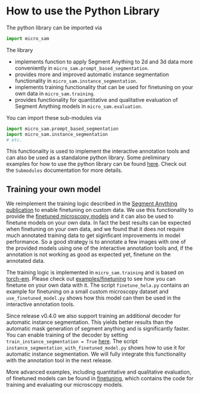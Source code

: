 # How to use the Python Library

The python library can be imported via
```python
import micro_sam
```

The library
- implements function to apply Segment Anything to 2d and 3d data more conveniently in `micro_sam.prompt_based_segmentation`.
- provides more and improved automatic instance segmentation functionality in `micro_sam.instance_segmentation`.
- implements training functionality that can be used for finetuning on your own data in `micro_sam.training`.
- provides functionality for quantitative and qualitative evaluation of Segment Anything models in `micro_sam.evaluation`.

You can import these sub-modules via
```python
import micro_sam.prompt_based_segmentation
import micro_sam.instance_segmentation
# etc.
```

This functionality is used to implement the interactive annotation tools and can also be used as a standalone python library.
Some preliminary examples for how to use the python library can be found [here](https://github.com/computational-cell-analytics/micro-sam/tree/master/examples/use_as_library). Check out the `Submodules` documentation for more details.

## Training your own model

We reimplement the training logic described in the [Segment Anything publication](https://arxiv.org/abs/2304.02643) to enable finetuning on custom data.
We use this functionality to provide the [finetuned microscopy models](#finetuned-models) and it can also be used to finetune models on your own data.
In fact the best results can be expected when finetuning on your own data, and we found that it does not require much annotated training data to get siginficant improvements in model performance.
So a good strategy is to annotate a few images with one of the provided models using one of the interactive annotation tools and, if the annotation is not working as good as expected yet, finetune on the annotated data.
<!--
TODO: provide link to the paper with results on how much data is needed
-->

The training logic is implemented in `micro_sam.training` and is based on [torch-em](https://github.com/constantinpape/torch-em). Please check out [examples/finetuning](https://github.com/computational-cell-analytics/micro-sam/tree/master/examples/finetuning) to see how you can finetune on your own data with it. The script `finetune_hela.py` contains an example for finetuning on a small custom microscopy dataset and `use_finetuned_model.py` shows how this model can then be used in the interactive annotation tools.

Since release v0.4.0 we also support training an additional decoder for automatic instance segmentation. This yields better results than the automatic mask generation of segment anything and is significantly faster.
You can enable training of the decoder by setting `train_instance_segmentation = True` [here](https://github.com/computational-cell-analytics/micro-sam/blob/master/examples/finetuning/finetune_hela.py#L165).
The script `instance_segmentation_with_finetuned_model.py` shows how to use it for automatic instance segmentation.
We will fully integrate this functionality with the annotation tool in the next release.

More advanced examples, including quantitative and qualitative evaluation, of finetuned models can be found in [finetuning](https://github.com/computational-cell-analytics/micro-sam/tree/master/finetuning), which contains the code for training and evaluating our microscopy models.
